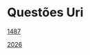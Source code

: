 # Questões Uri

[1487](https://www.urionlinejudge.com.br/judge/pt/problems/view/1487)

[2026](https://www.urionlinejudge.com.br/judge/pt/problems/view/2026)
